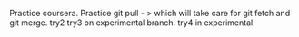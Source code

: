 Practice coursera.
Practice git pull - > which will take care for git fetch and git merge.
try2
try3 on experimental branch.
try4 in experimental
